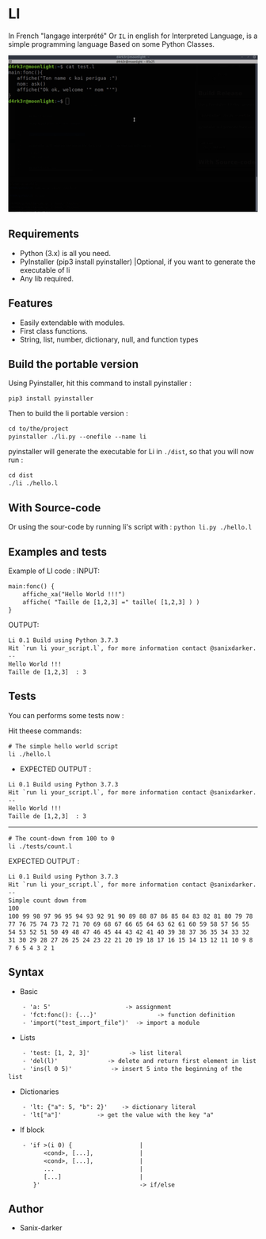 # LI

In French "langage interprété" Or `IL` in english for Interpreted Language, is a simple programming language Based on some Python Classes.

<img src="./images/demo.gif"/>

## Requirements

- Python (3.x) is all you need.
- PyInstaller (pip3 install pyinstaller) |Optional, if you want to generate the executable of li
- Any lib required.

## Features

 - Easily extendable with modules.
 - First class functions.
 - String, list, number, dictionary, null, and function types

## Build the portable version

Using Pyinstaller, hit this command to install pyinstaller :

```
pip3 install pyinstaller
```

Then to build the li portable version :

```
cd to/the/project
pyinstaller ./li.py --onefile --name li
```

pyinstaller will generate the executable for Li in `./dist`, so that you will now run :
```
cd dist
./li ./hello.l
```

## With Source-code

Or using the sour-code by running li's script with :
`python li.py ./hello.l`


## Examples and tests

Example of LI code :
INPUT:
```
main:fonc() {
    affiche_xa("Hello World !!!")
    affiche( "Taille de [1,2,3] =" taille( [1,2,3] ) )
}
```

OUTPUT:
```
Li 0.1 Build using Python 3.7.3
Hit `run li your_script.l`, for more information contact @sanixdarker.
--
Hello World !!!
Taille de [1,2,3]  : 3
```

## Tests

You can performs some tests now :

Hit theese commands:

```shell
# The simple hello world script
li ./hello.l
```

- EXPECTED OUTPUT :
```
Li 0.1 Build using Python 3.7.3
Hit `run li your_script.l`, for more information contact @sanixdarker.
--
Hello World !!!
Taille de [1,2,3]  : 3
```

----

```
# The count-down from 100 to 0
li ./tests/count.l
```

EXPECTED OUTPUT :
```
Li 0.1 Build using Python 3.7.3
Hit `run li your_script.l`, for more information contact @sanixdarker.
--
Simple count down from
100
100 99 98 97 96 95 94 93 92 91 90 89 88 87 86 85 84 83 82 81 80 79 78 77 76 75 74 73 72 71 70 69 68 67 66 65 64 63 62 61 60 59 58 57 56 55 54 53 52 51 50 49 48 47 46 45 44 43 42 41 40 39 38 37 36 35 34 33 32 31 30 29 28 27 26 25 24 23 22 21 20 19 18 17 16 15 14 13 12 11 10 9 8 7 6 5 4 3 2 1 
```

## Syntax

- Basic
```
    - 'a: 5'                     -> assignment
    - 'fct:fonc(): {...}'                 -> function definition
    - 'import("test_import_file")'  -> import a module
```

- Lists
```
    - 'test: [1, 2, 3]'           -> list literal
    - 'del(l)'              -> delete and return first element in list
    - 'ins(l 0 5)'           -> insert 5 into the beginning of the list
```

- Dictionaries
```
    - 'lt: {"a": 5, "b": 2}'    -> dictionary literal
    - 'lt["a"]'          -> get the value with the key "a"
```

- If block
```
    - 'if >(i 0) {                   |
          <cond>, [...],             |
          <cond>, [...],             |
          ...                        |
          [...]                      |
       }'                            -> if/else
```

## Author

- Sanix-darker